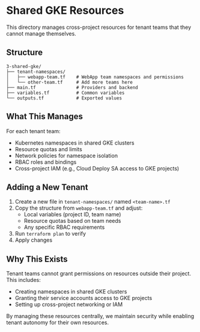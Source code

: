 # Shared GKE Resources

This directory manages cross-project resources for tenant teams that they cannot manage themselves.

## Structure

```
3-shared-gke/
├── tenant-namespaces/
│   ├── webapp-team.tf    # WebApp team namespaces and permissions
│   └── other-team.tf     # Add more teams here
├── main.tf               # Providers and backend
├── variables.tf          # Common variables
└── outputs.tf            # Exported values
```

## What This Manages

For each tenant team:
- Kubernetes namespaces in shared GKE clusters
- Resource quotas and limits
- Network policies for namespace isolation
- RBAC roles and bindings
- Cross-project IAM (e.g., Cloud Deploy SA access to GKE projects)

## Adding a New Tenant

1. Create a new file in `tenant-namespaces/` named `<team-name>.tf`
2. Copy the structure from `webapp-team.tf` and adjust:
   - Local variables (project ID, team name)
   - Resource quotas based on team needs
   - Any specific RBAC requirements
3. Run `terraform plan` to verify
4. Apply changes

## Why This Exists

Tenant teams cannot grant permissions on resources outside their project. This includes:
- Creating namespaces in shared GKE clusters
- Granting their service accounts access to GKE projects
- Setting up cross-project networking or IAM

By managing these resources centrally, we maintain security while enabling tenant autonomy for their own resources.